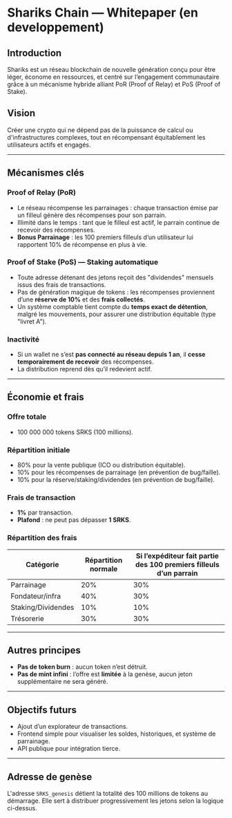 # Shariks Chain — Whitepaper (en developpement)

## Introduction
Shariks est un réseau blockchain de nouvelle génération conçu pour être léger, économe en ressources, et centré sur l’engagement communautaire grâce à un mécanisme hybride alliant PoR (Proof of Relay) et PoS (Proof of Stake).

## Vision
Créer une crypto qui ne dépend pas de la puissance de calcul ou d'infrastructures complexes, tout en récompensant équitablement les utilisateurs actifs et engagés.

---

## Mécanismes clés

### Proof of Relay (PoR)
- Le réseau récompense les parrainages : chaque transaction émise par un filleul génère des récompenses pour son parrain.
- Illimité dans le temps : tant que le filleul est actif, le parrain continue de recevoir des récompenses.
- **Bonus Parrainage** : les 100 premiers filleuls d’un utilisateur lui rapportent 10% de récompense en plus à vie.

### Proof of Stake (PoS) — Staking automatique
- Toute adresse détenant des jetons reçoit des "dividendes" mensuels issus des frais de transactions.
- Pas de génération magique de tokens : les récompenses proviennent d’une **réserve de 10%** et des **frais collectés**.
- Un système comptable tient compte du **temps exact de détention**, malgré les mouvements, pour assurer une distribution équitable (type "livret A").

### Inactivité
- Si un wallet ne s’est **pas connecté au réseau depuis 1 an**, il **cesse temporairement de recevoir** des récompenses.
- La distribution reprend dès qu’il redevient actif.

---

## Économie et frais

### Offre totale
- 100 000 000 tokens SRKS (100 millions).

### Répartition initiale
- 80% pour la vente publique (ICO ou distribution équitable).
- 10% pour les récompenses de parrainage (en prévention de bug/faille).
- 10% pour la réserve/staking/dividendes (en prévention de bug/faille).

### Frais de transaction
- **1%** par transaction.
- **Plafond** : ne peut pas dépasser **1 SRKS**.

### Répartition des frais
| Catégorie            | Répartition normale | Si l’expéditeur fait partie des 100 premiers filleuls d’un parrain |
|----------------------|---------------------|------------------------------------------------------------|
| Parrainage           | 20%                 | 30%                                                       |
| Fondateur/infra      | 40%                 | 30%                                                       |
| Staking/Dividendes   | 10%                 | 10%                                                       |
| Trésorerie           | 30%                 | 30%                                                       |


---

## Autres principes
- **Pas de token burn** : aucun token n’est détruit.
- **Pas de mint infini** : l’offre est **limitée** à la genèse, aucun jeton supplémentaire ne sera généré.

---

## Objectifs futurs
- Ajout d’un explorateur de transactions.
- Frontend simple pour visualiser les soldes, historiques, et système de parrainage.
- API publique pour intégration tierce.

---

## Adresse de genèse
L'adresse `SRKS_genesis` détient la totalité des 100 millions de tokens au démarrage.
Elle sert à distribuer progressivement les jetons selon la logique ci-dessus.
